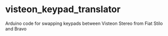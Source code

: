 # visteon_keypad_translator
Arduino code for swapping keypads between Visteon Stereo from Fiat Stilo and Bravo
